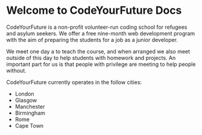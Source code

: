 # Welcome to CodeYourFuture Docs

CodeYourFuture is a non-profit volunteer-run coding school for refugees and asylum seekers. We offer a free nine-month web development program with the aim of preparing the students for a job as a junior developer.

We meet one day a to teach the course, and when arranged we also meet outside of this day to help students with homework and projects. An important part for us is that people with privilege are meeting to help people without.

CodeYourFuture currently operates in the follow cities:

* London
* Glasgow
* Manchester
* Birmingham
* Rome 
* Cape Town

